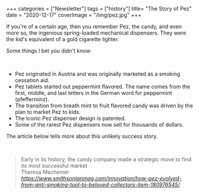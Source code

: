 +++
categories = ["Newsletter"]
tags = ["history"]
title= "The Story of Pez"
date = "2020-12-17"
coverImage = "/img/pez.jpg"
+++

If you're of a certain age, then you remember Pez, the candy, and even more so, the ingenious spring-loaded mechanical dispensers. They were the kid's equivalent of a gold cigarette lighter.

<!--more-->

Some things I bet you didn't know:

<br>

- Pez originated in Austria and was originally marketed as a smoking cessation aid.
- Pez tablets started out peppermint flavored. The name comes from the first, middle, and last letters in the German word for peppermint (pfefferminz).
- The transition from breath mint to fruit flavored candy was driven by the plan to market Pez to kids.
- The iconic Pez dispenser design is patented. 
- Some of the rarest Pez dispensers now sell for thousands of dollars.

The article below tells more about this unlikely success story.

<br>

<blockquote class="quoteback" darkmode="" data-title="How%20PEZ%20Evolved%20From%20an%20Anti-Smoking%20Tool%20to%20a%20Beloved%20Collector's%20Item" data-author="Theresa Machemer" cite="https://www.smithsonianmag.com/innovation/how-pez-evolved-from-anti-smoking-tool-to-beloved-collectors-item-180976545/">
Early in its history, the candy company made a strategic move to find its most successful market
<footer>Theresa Machemer<cite> <a href="https://www.smithsonianmag.com/innovation/how-pez-evolved-from-anti-smoking-tool-to-beloved-collectors-item-180976545/">https://www.smithsonianmag.com/innovation/how-pez-evolved-from-anti-smoking-tool-to-beloved-collectors-item-180976545/</a></cite></footer>
</blockquote><script note="" src="https://cdn.jsdelivr.net/gh/Blogger-Peer-Review/quotebacks@1/quoteback.js"></script>
